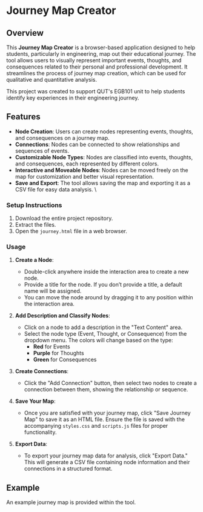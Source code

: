 # Journey Map Creator

## Overview
This **Journey Map Creator** is a browser-based application designed to help students, particularly in engineering, map out their educational journey. The tool allows users to visually represent important events, thoughts, and consequences related to their personal and professional development. 
It streamlines the process of journey map creation, which can be used for qualitative and quantitative analysis.

This project was created to support QUT's EGB101 unit to help students identify key experiences in their engineering journey.

## Features
- **Node Creation**: Users can create nodes representing events, thoughts, and consequences on a journey map.
- **Connections**: Nodes can be connected to show relationships and sequences of events.
- **Customizable Node Types**: Nodes are classified into events, thoughts, and consequences, each represented by different colors.
- **Interactive and Moveable Nodes**: Nodes can be moved freely on the map for customization and better visual representation.
- **Save and Export**: The tool allows saving the map and exporting it as a CSV file for easy data analysis.
\

### Setup Instructions
1. Download the entire project repository.
2. Extract the files.
3. Open the `journey.html` file in a web browser.

### Usage

1. **Create a Node**: 
   - Double-click anywhere inside the interaction area to create a new node.
   - Provide a title for the node. If you don’t provide a title, a default name will be assigned.
   - You can move the node around by dragging it to any position within the interaction area.

2. **Add Description and Classify Nodes**:
   - Click on a node to add a description in the "Text Content" area.
   - Select the node type (Event, Thought, or Consequence) from the dropdown menu. The colors will change based on the type: 
     - **Red** for Events
     - **Purple** for Thoughts
     - **Green** for Consequences

3. **Create Connections**:
   - Click the "Add Connection" button, then select two nodes to create a connection between them, showing the relationship or sequence.

4. **Save Your Map**:
   - Once you are satisfied with your journey map, click "Save Journey Map" to save it as an HTML file. Ensure the file is saved with the accompanying `styles.css` and `scripts.js` files for proper functionality.

5. **Export Data**:
   - To export your journey map data for analysis, click "Export Data." This will generate a CSV file containing node information and their connections in a structured format.

## Example
An example journey map is provided within the tool.

